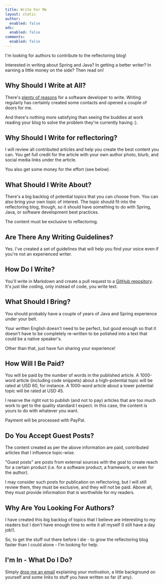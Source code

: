 ```yaml
---
title: Write For Me
layout: static
author: 
  enabled: false
ads:
  enabled: false
comments:
  enabled: false
---
```


I'm looking for authors to contribute to the reflectoring blog!
 
Interested in writing about Spring and Java? In getting a better writer? In earning a little money on the side? Then read on!

## Why Should I Write at All?

There's [plenty of reasons](https://www.google.com/search?q=why+should+i+write+a+programming+blog&rlz=1C1GCEA_enDE749DE749&oq=why+should+i+write+a+programming+blog&aqs=chrome..69i57j0j35i39j0l5.4855j0j4&sourceid=chrome&ie=UTF-8) for a software developer to write. Writing regularly has certainly created some contacts and opened a couple of doors for me.

And there's nothing more satisfying than seeing the buddies at work reading your blog to solve the problem they're currently having :).

## Why Should I Write for reflectoring?

I will review all contributed articles and help you create the best content you can. You get full credit for the article with your own author photo, blurb, and social media links under the article.

You also get some money for the effort (see below).

## What Should I Write About?

There's a big backlog of potential topics that you can choose from. You can also bring your own topic of interest. The topic should fit into the reflectoring blog, though, so it should have something to do with Spring, Java, or software development best practices. 

The content must be exclusive to reflectoring.

## Are There Any Writing Guidelines?

Yes. I've created a set of guidelines that will help you find your voice even if you're not an experienced writer. 

## How Do I Write?

You'll write in Markdown and create a pull request to a [GitHub repository](https://github.com/reflectoring/reflectoring.github.io). It's just like coding, only instead of code, you write text. 

## What Should I Bring?

You should probably have a couple of years of Java and Spring experience under your belt.

Your written English doesn't need to be perfect, but good enough so that it doesn't have to be completely re-written to be polished into a text that could be a native speaker's. 

Other than that, just have fun sharing your experience!

## How Will I Be Paid?

You will be paid by the number of words in the published article. A 1000-word article (including code snippets) about a high-potential topic will be rated at USD 60, for instance. A 1000-word article about a lower potential topic will be rated at USD 45.

I reserve the right not to publish (and not to pay) articles that are too much work to get to the quality standard I expect. In this case, the content is yours to do with whatever you want.

Payment will be processed with PayPal.

## Do You Accept Guest Posts?

The content created as per the above information are paid, contributed articles that I influence topic-wise.

"Guest posts" are posts from external sources with the goal to create reach for a certain product (i.e. for a software product, a framework, or even for the author).

I may consider such posts for publication on reflectoring, but I will still review them, they must be exclusive, and they will not be paid. Above all, they must provide information that is worthwhile for my readers. 

## Why Are You Looking For Authors?

I have created this big backlog of topics that I believe are interesting to my readers but I don't have enough time to write it all myself (I still have a day job!). 

So, to get the stuff out there before I die - to grow the reflectoring blog faster than I could alone - I'm looking for help.
 
## I'm In - What Do I Do?

Simply [drop me an email](mailto:tom@reflectoring.io) explaining your motivation, a little background on yourself and some links to stuff you have written so far (if any).




